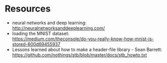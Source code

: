 # Resources
- neural networks and deep learning: \
    http://neuralnetworksanddeeplearning.com/
- loading the MNIST dataset: \
    https://medium.com/theconsole/do-you-really-know-how-mnist-is-stored-600d69455937
- Lessons learned about how to make a header-file library - Sean Barrett: \
    https://github.com/nothings/stb/blob/master/docs/stb_howto.txt
